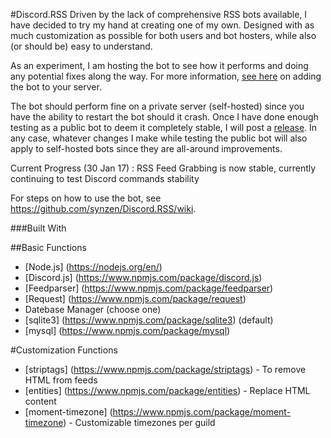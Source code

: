 
#Discord.RSS
Driven by the lack of comprehensive RSS bots available, I have decided to try my hand at creating one of my own. Designed with as much customization as possible for both users and bot hosters, while also (or should be) easy to understand.

As an experiment, I am hosting the bot to see how it performs and doing any potential fixes along the way. For more information, [see here](https://www.reddit.com/r/discordapp/comments/5n9l6w/discordrss_an_rss_bot/) on adding the bot to your server.

The bot should perform fine on a private server (self-hosted) since you have the ability to restart the bot should it crash. Once I have done enough testing as a public bot to deem it completely stable, I will post a [release](https://github.com/synzen/Discord.RSS/releases). In any case, whatever changes I make while testing the public bot will also apply to self-hosted bots since they are all-around improvements.

Current Progress (30 Jan 17) : RSS Feed Grabbing is now stable, currently continuing to test Discord commands stability

For steps on how to use the bot, see https://github.com/synzen/Discord.RSS/wiki.

###Built With		

##Basic Functions
 * [Node.js] (https://nodejs.org/en/)		
 * [Discord.js] (https://www.npmjs.com/package/discord.js)		
 * [Feedparser] (https://www.npmjs.com/package/feedparser)		
 * [Request] (https://www.npmjs.com/package/request)
 * Datebase Manager (choose one)		
  * [sqlite3] (https://www.npmjs.com/package/sqlite3) (default)		
  * [mysql] (https://www.npmjs.com/package/mysql)

#Customization Functions
 * [striptags] (https://www.npmjs.com/package/striptags) - To remove HTML from feeds		
 * [entities] (https://www.npmjs.com/package/entities) - Replace HTML content
 * [moment-timezone] (https://www.npmjs.com/package/moment-timezone) - Customizable timezones per guild		
